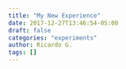 ```yaml
---
title: "My New Experience"
date: 2017-12-27T13:46:54-05:00
draft: false
categories: "experiments"
author: Ricardo G.
tags: []
---
```

